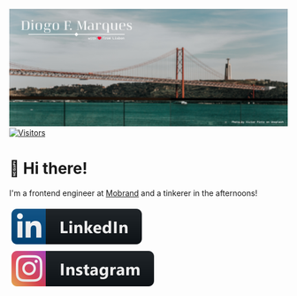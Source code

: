 [![diogo marques header](https://raw.githubusercontent.com/JoFont/JoFont/master/assets/banner.png)](https://diogo.codes)
[![Visitors](https://visitor-badge.glitch.me/badge?page_id=JoFont.visitor-badge)](https://github.com/JoFont)

# 👋 Hi there!

I'm a frontend engineer at [Mobrand](https://www.mobrand.com/) and a tinkerer in the afternoons!

<a href="https://www.linkedin.com/in/diogo-f-marques/">
  <img src="https://raw.githubusercontent.com/JoFont/JoFont/844bb20318d90536d33ff3c2fcf8521adcb39378/assets/svg/social/linkedin.svg" alt="linkedin" style="vertical-align:top; margin:6px 4px">
</a>

<a href="https://www.instagram.com/marques.f.diogo/">
    <img src="https://raw.githubusercontent.com/JoFont/JoFont/844bb20318d90536d33ff3c2fcf8521adcb39378/assets/svg/social/instagram.svg" alt="instagram" style="vertical-align:top; margin:6px 4px">
</a>
